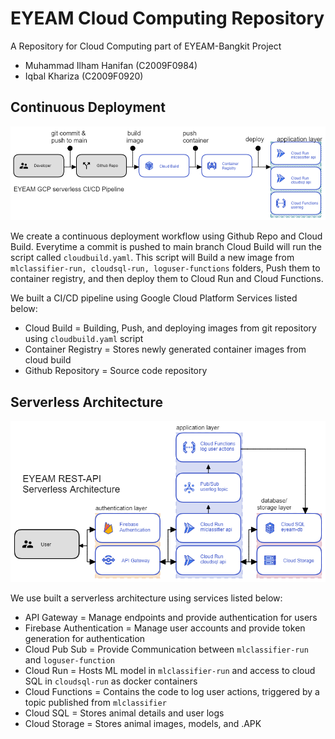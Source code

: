 # EYEAM Cloud Computing Repository
A Repository for Cloud Computing part of EYEAM-Bangkit Project

- Muhammad Ilham Hanifan (C2009F0984)
- Iqbal Khariza (C2009F0920)


## Continuous Deployment

![cicdepipeline.svg](./images/cicdepipeline.png)

We create a continuous deployment workflow using Github Repo and Cloud Build. Everytime a commit is pushed to main branch Cloud Build will run the script called `cloudbuild.yaml`. This script will Build a new image from `mlclassifier-run, cloudsql-run, loguser-functions` folders, Push them to container registry, and then deploy them to Cloud Run and Cloud Functions.

We built a CI/CD pipeline using Google Cloud Platform Services listed below:
- Cloud Build = Building, Push, and deploying images from git repository using `cloudbuild.yaml` script
- Container Registry = Stores newly generated container images from cloud build
- Github Repository = Source code repository

## Serverless Architecture

![cicdepipeline.svg](./images/serverless_arch1.png)

We use built a serverless architecture using services listed below:
- API Gateway = Manage endpoints and provide authentication for users
- Firebase Authentication = Manage user accounts and provide token generation for authentication
- Cloud Pub Sub = Provide Communication between `mlclassifier-run` and `loguser-function` 
- Cloud Run = Hosts ML model in `mlclassifier-run` and access to cloud SQL in `cloudsql-run` as docker containers  
- Cloud Functions = Contains the code to log user actions, triggered by a topic published from `mlclassifier`
- Cloud SQL = Stores animal details and user logs
- Cloud Storage = Stores animal images, models, and .APK
